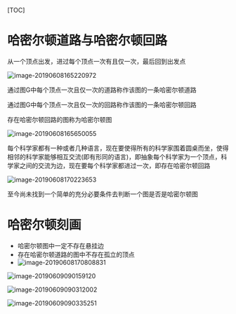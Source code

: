 [TOC]

# 哈密尔顿道路与哈密尔顿回路


从一个顶点出发，进过每个顶点一次有且仅一次，最后回到出发点

![image-20190608165220972](/Users/chenyansong/Documents/note/images/discrete_math/image-20190608165220972.png)

通过图G中每个顶点一次且仅一次的道路称作该图的一条哈密尔顿道路

通过图G中每个顶点一次且仅一次的回路称作该图的一条哈密尔顿回路

存在哈密尔顿回路的图称为哈密尔顿图

![image-20190608165650055](/Users/chenyansong/Documents/note/images/discrete_math/image-20190608165650055.png)



每个科学家都有一种或者几种语言，现在要使得所有的科学家围着圆桌而坐，使得相邻的科学家能够相互交流(即有形同的语言)，即抽象每个科学家为一个顶点，科学家之间的交流为边，现在要每个科学家都进过一次，即存在哈密尔顿回路

![image-20190608170223653](/Users/chenyansong/Documents/note/images/discrete_math/image-20190608170223653.png)

至今尚未找到一个简单的充分必要条件去判断一个图是否是哈密尔顿图



# 哈密尔顿刻画

* 哈密尔顿图中一定不存在悬挂边
* 存在哈密尔顿道路的图中不存在孤立的顶点
* ![image-20190608170808831](/Users/chenyansong/Documents/note/images/discrete_math/image-20190608170808831.png)

![image-20190609090159120](/Users/chenyansong/Documents/note/images/discrete_math/image-20190609090159120.png)

![image-20190609090312002](/Users/chenyansong/Documents/note/images/discrete_math/image-20190609090312002.png)

![image-20190609090335251](/Users/chenyansong/Documents/note/images/discrete_math/image-20190609090335251.png)